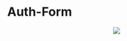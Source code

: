 # Auth-Form
<div id="header" align="center">
  <img src="https://i.pinimg.com/originals/c5/1c/a0/c51ca08cf17fc09303ebef20fdbd5619.gif" />
</div>
